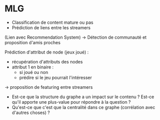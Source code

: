 # MLG

- Classification de content mature ou pas
- Prédiction de liens entre les streamers

(Lien avec Recommendation System)
-> Détection de communauté et proposition d'amis proches

Prédiction d'attribut de node (jeux joué) :

- récupération d'attributs des nodes
- attribut 1 en binaire :
  - si joué ou non
  - prédire si le jeu pourrait l'intéresser

-> proposition de featuring entre streamers

- Est-ce que la structure du graphe a un impact sur le contenu ? Est-ce qu'il apporte une plus-value pour répondre à la question ?
- Qu'est-ce que c'est que la centralité dans ce graphe (corrélation avec d'autres choses) ?
